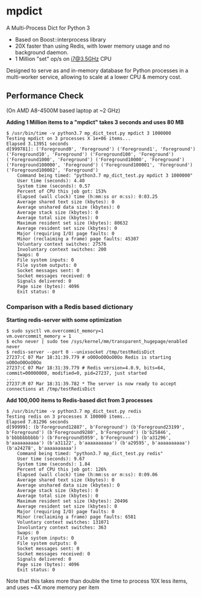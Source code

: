 # mpdict
A Multi-Process Dict for Python 3

* Based on Boost::interprocess library
* 20X faster than using Redis, with lower memory usage and no background daemon.
* 1 Million "set" op/s on i7@3.5GHz CPU

Designed to serve as and in-memory database for Python processes in a multi-worker service, allowing to scale at a lower CPU & memory cost.

## Performance Check

(On AMD A8-4500M based laptop at ~2 GHz)

**Adding 1 Million items to a "mpdict" takes 3 seconds and uses 80 MB**
```
$ /usr/bin/time -v python3.7 mp_dict_test.py mpdict 3 1000000
Testing mpdict on 3 processes X 1e+06 items...
Elapsed 3.13951 seconds
d[999781]: ('Foreground0', 'Foreground') ('Foreground1', 'Foreground') ('Foreground10', 'Foreground') ('Foreground100', 'Foreground') ('Foreground1000', 'Foreground') ('Foreground10000', 'Foreground') ('Foreground100000', 'Foreground') ('Foreground100001', 'Foreground') ('Foreground100002', 'Foreground')
	Command being timed: "python3.7 mp_dict_test.py mpdict 3 1000000"
	User time (seconds): 4.40
	System time (seconds): 0.57
	Percent of CPU this job got: 153%
	Elapsed (wall clock) time (h:mm:ss or m:ss): 0:03.25
	Average shared text size (kbytes): 0
	Average unshared data size (kbytes): 0
	Average stack size (kbytes): 0
	Average total size (kbytes): 0
	Maximum resident set size (kbytes): 80632
	Average resident set size (kbytes): 0
	Major (requiring I/O) page faults: 0
	Minor (reclaiming a frame) page faults: 45307
	Voluntary context switches: 27576
	Involuntary context switches: 200
	Swaps: 0
	File system inputs: 0
	File system outputs: 0
	Socket messages sent: 0
	Socket messages received: 0
	Signals delivered: 0
	Page size (bytes): 4096
	Exit status: 0
```

### Comparison with a Redis based dictionary

**Starting redis-server with some optimization**
```
$ sudo sysctl vm.overcommit_memory=1
vm.overcommit_memory = 1
$ echo never | sudo tee /sys/kernel/mm/transparent_hugepage/enabled
never
$ redis-server --port 0 --unixsocket /tmp/testRedisDict
27237:C 07 Mar 18:31:39.779 # oO0OoO0OoO0Oo Redis is starting oO0OoO0OoO0Oo
27237:C 07 Mar 18:31:39.779 # Redis version=4.0.9, bits=64, commit=00000000, modified=0, pid=27237, just started
...
27237:M 07 Mar 18:31:39.782 * The server is now ready to accept connections at /tmp/testRedisDict
```

**Add 100,000 items to Redis-based dict from 3 processes**
```
$ /usr/bin/time -v python3.7 mp_dict_test.py redis
Testing redis on 3 processes X 100000 items...
Elapsed 7.81296 seconds
d[99999]: (b'Foreground12887', b'Foreground') (b'Foreground23199', b'Foreground') (b'Foreground9280', b'Foreground') (b'b25846', b'bbbbbbbbbb') (b'Foreground5959', b'Foreground') (b'a31296', b'aaaaaaaaaa') (b'a31122', b'aaaaaaaaaa') (b'a29595', b'aaaaaaaaaa') (b'a24278', b'aaaaaaaaaa')
	Command being timed: "python3.7 mp_dict_test.py redis"
	User time (seconds): 9.67
	System time (seconds): 1.84
	Percent of CPU this job got: 126%
	Elapsed (wall clock) time (h:mm:ss or m:ss): 0:09.06
	Average shared text size (kbytes): 0
	Average unshared data size (kbytes): 0
	Average stack size (kbytes): 0
	Average total size (kbytes): 0
	Maximum resident set size (kbytes): 20496
	Average resident set size (kbytes): 0
	Major (requiring I/O) page faults: 0
	Minor (reclaiming a frame) page faults: 6581
	Voluntary context switches: 131071
	Involuntary context switches: 363
	Swaps: 0
	File system inputs: 0
	File system outputs: 0
	Socket messages sent: 0
	Socket messages received: 0
	Signals delivered: 0
	Page size (bytes): 4096
	Exit status: 0
```

Note that this takes more than double the time to process 10X less items, and uses ~4X more memory per item
